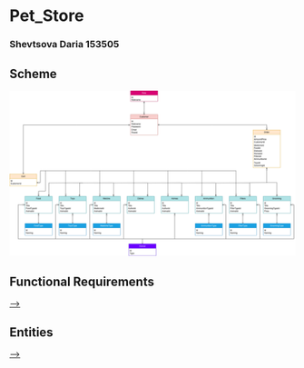 # Pet_Store
### Shevtsova Daria 153505
## Scheme
![scheme](pet_shop_diagram.drawio.png)
## Functional Requirements
[-->](functional_requirements.txt)

## Entities
[-->](entities.txt)
